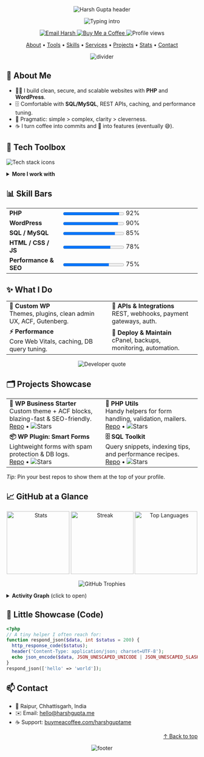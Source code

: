 <!-- Profile README for gupta-8 (Harsh Gupta) -->
<a id="top"></a>

<!-- Wave header -->
<p align="center">
  <img src="https://capsule-render.vercel.app/api?type=waving&height=220&text=Harsh%20Gupta&fontSize=48&fontAlign=50&fontAlignY=36&color=0:8EC5FC,100:E0C3FC&animation=twinkling" alt="Harsh Gupta header" />
</p>

<!-- Typing intro -->
<p align="center">
  <img src="https://readme-typing-svg.demolab.com?font=Fira+Code&weight=600&pause=1200&center=true&vCenter=true&width=900&lines=PHP+Developer+%E2%80%A2+WordPress+Builder;Backend+%26+SQL+Craftsman;Based+in+Raipur%2C+Chhattisgarh;Open+to+Freelance+%26+Collaborations" alt="Typing intro" />
</p>

<!-- Contact + Support (single set) -->
<p align="center">
  <a href="mailto:hello@harshgupta.me">
    <img src="https://img.shields.io/badge/Email-hello@harshgupta.me-0A66C2?style=for-the-badge&logo=gmail&logoColor=white" alt="Email Harsh" />
  </a>
  <a href="https://buymeacoffee.com/harshguptame">
    <img src="https://img.shields.io/badge/Buy%20Me%20a%20Coffee-Support-FFDD00?style=for-the-badge&logo=buy-me-a-coffee&logoColor=111" alt="Buy Me a Coffee" />
  </a>
  <img src="https://komarev.com/ghpvc/?username=gupta-8&style=for-the-badge&label=Profile%20Views" alt="Profile views" />
</p>

<!-- Quick nav -->
<p align="center">
  <a href="#about-me">About</a> •
  <a href="#tech-toolbox">Tools</a> •
  <a href="#skill-bars">Skills</a> •
  <a href="#what-i-do">Services</a> •
  <a href="#projects-showcase">Projects</a> •
  <a href="#github-at-a-glance">Stats</a> •
  <a href="#contact">Contact</a>
</p>

<!-- Divider -->
<p align="center">
  <img src="https://raw.githubusercontent.com/andreasbm/readme/master/assets/lines/colored.png" alt="divider" />
</p>

## 👋 About Me
<a id="about-me"></a>

- 🧑‍💻 I build clean, secure, and scalable websites with **PHP** and **WordPress**.  
- 🗄️ Comfortable with **SQL/MySQL**, REST APIs, caching, and performance tuning.  
- 🧠 Pragmatic: simple > complex, clarity > cleverness.  
- ☕ I turn coffee into commits and 🐛 into features (eventually 😅).

## 🧰 Tech Toolbox
<a id="tech-toolbox"></a>

<p>
  <img src="https://skillicons.dev/icons?i=php,wordpress,mysql,js,html,css,bootstrap,git,github,composer,linux,apache&perline=8" alt="Tech stack icons" />
</p>

<details>
  <summary><b>More I work with</b></summary>
  <br>
  <code>phpMyAdmin</code> <code>cPanel</code> <code>REST API</code> <code>JSON</code> <code>CLI</code> <code>Cron</code> <code>SEO basics</code> <code>Web Security</code>
</details>

## 📊 Skill Bars
<a id="skill-bars"></a>

<table>
  <tr>
    <td width="160"><b>PHP</b></td>
    <td width="600"><progress value="92" max="100"></progress> 92%</td>
  </tr>
  <tr>
    <td><b>WordPress</b></td>
    <td><progress value="90" max="100"></progress> 90%</td>
  </tr>
  <tr>
    <td><b>SQL / MySQL</b></td>
    <td><progress value="85" max="100"></progress> 85%</td>
  </tr>
  <tr>
    <td><b>HTML / CSS / JS</b></td>
    <td><progress value="78" max="100"></progress> 78%</td>
  </tr>
  <tr>
    <td><b>Performance & SEO</b></td>
    <td><progress value="75" max="100"></progress> 75%</td>
  </tr>
</table>

## ✨ What I Do
<a id="what-i-do"></a>

<table>
  <tr>
    <td><b>🧩 Custom WP</b><br/>Themes, plugins, clean admin UX, ACF, Gutenberg.</td>
    <td><b>🔌 APIs & Integrations</b><br/>REST, webhooks, payment gateways, auth.</td>
  </tr>
  <tr>
    <td><b>⚡ Performance</b><br/>Core Web Vitals, caching, DB query tuning.</td>
    <td><b>🚀 Deploy & Maintain</b><br/>cPanel, backups, monitoring, automation.</td>
  </tr>
</table>

<!-- Quote card -->
<p align="center">
  <img src="https://quotes-github-readme.vercel.app/api?type=horizontal&theme=radical&quote=Make%20it%20work%2C%20make%20it%20right%2C%20make%20it%20fast.&author=Kent%20Beck" alt="Developer quote" />
</p>

## 🗂️ Projects Showcase
<a id="projects-showcase"></a>

<!-- Replace repo links with your real ones or pin repos in profile settings -->
<table>
  <tr>
    <td>
      <b>🎯 WP Business Starter</b><br/>
      Custom theme + ACF blocks, blazing-fast & SEO-friendly.<br/>
      <a href="https://github.com/gupta-8/wp-business-starter">Repo</a> •
      <img src="https://img.shields.io/github/stars/gupta-8/wp-business-starter?style=flat" alt="Stars" />
    </td>
    <td>
      <b>🧰 PHP Utils</b><br/>
      Handy helpers for form handling, validation, mailers.<br/>
      <a href="https://github.com/gupta-8/php-utils">Repo</a> •
      <img src="https://img.shields.io/github/stars/gupta-8/php-utils?style=flat" alt="Stars" />
    </td>
  </tr>
  <tr>
    <td>
      <b>📦 WP Plugin: Smart Forms</b><br/>
      Lightweight forms with spam protection & DB logs.<br/>
      <a href="https://github.com/gupta-8/wp-smart-forms">Repo</a> •
      <img src="https://img.shields.io/github/stars/gupta-8/wp-smart-forms?style=flat" alt="Stars" />
    </td>
    <td>
      <b>🗄️ SQL Toolkit</b><br/>
      Query snippets, indexing tips, and performance recipes.<br/>
      <a href="https://github.com/gupta-8/sql-toolkit">Repo</a> •
      <img src="https://img.shields.io/github/stars/gupta-8/sql-toolkit?style=flat" alt="Stars" />
    </td>
  </tr>
</table>

<p><em>Tip:</em> Pin your best repos to show them at the top of your profile.</p>

## 📈 GitHub at a Glance
<a id="github-at-a-glance"></a>

<p align="center">
  <img height="165" src="https://github-readme-stats.vercel.app/api?username=gupta-8&show_icons=true&hide_border=true&theme=tokyonight" alt="Stats" />
  <img height="165" src="https://streak-stats.demolab.com?user=gupta-8&hide_border=true&theme=tokyonight" alt="Streak" />
  <img height="165" src="https://github-readme-stats.vercel.app/api/top-langs/?username=gupta-8&layout=compact&hide_border=true&theme=tokyonight" alt="Top Languages" />
</p>

<p align="center">
  <img src="https://github-profile-trophy.vercel.app/?username=gupta-8&theme=onestar&no-frame=true&row=1&column=6" alt="GitHub Trophies" />
</p>

<details>
  <summary><b>Activity Graph</b> (click to open)</summary>
  <br>
  <p align="center">
    <img src="https://github-readme-activity-graph.vercel.app/graph?username=gupta-8&theme=tokyo-night&hide_border=true" alt="Activity graph" />
  </p>
</details>

## 🧪 Little Showcase (Code)
```php
<?php
// A tiny helper I often reach for:
function respond_json($data, int $status = 200) {
  http_response_code($status);
  header('Content-Type: application/json; charset=UTF-8');
  echo json_encode($data, JSON_UNESCAPED_UNICODE | JSON_UNESCAPED_SLASHES);
}
respond_json(['hello' => 'world']);
```

## 📫 Contact
<a id="contact"></a>

- 📍 Raipur, Chhattisgarh, India  
- ✉️ Email: <a href="mailto:hello@harshgupta.me">hello@harshgupta.me</a>  
- ☕ Support: <a href="https://buymeacoffee.com/harshguptame">buymeacoffee.com/harshguptame</a>

<!-- Back to top -->
<p align="right"><a href="#top">↑ Back to top</a></p>

<!-- Footer wave -->
<p align="center">
  <img src="https://capsule-render.vercel.app/api?type=waving&height=140&section=footer&color=0:8EC5FC,100:E0C3FC" alt="footer" />
</p>
